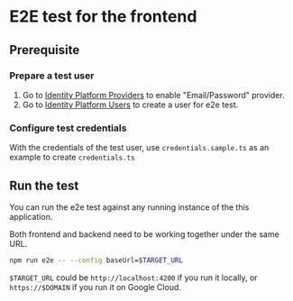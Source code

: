 
# E2E test for the frontend

## Prerequisite

### Prepare a test user

1. Go to [Identity Platform Providers][] to enable "Email/Password" provider.
1. Go to [Identity Platform Users][] to create a user for e2e test.

### Configure test credentials

With the credentials of the test user, use `credentials.sample.ts` as an
example to create `credentials.ts`

## Run the test

You can run the e2e test against any running instance of the this application.

Both frontend and backend need to be working together under the same URL.

```bash
npm run e2e -- --config baseUrl=$TARGET_URL
```

`$TARGET_URL` could be `http://localhost:4200` if you run it locally,
or `https://$DOMAIN` if you run it on Google Cloud.

[Identity Platform Providers]: https://console.cloud.google.com/customer-identity/providers
[Identity Platform Users]: https://console.cloud.google.com/customer-identity/users
